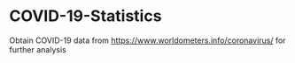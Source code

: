 # COVID-19-Statistics
Obtain COVID-19 data from https://www.worldometers.info/coronavirus/ for further analysis
